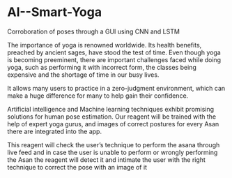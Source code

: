 # AI--Smart-Yoga
Corroboration of poses through a GUI using CNN and LSTM

The importance of yoga is renowned worldwide. Its health benefits, preached
by ancient sages, have stood the test of time.
Even though yoga is becoming preeminent, there are important challenges faced while doing yoga,
such as performing it with incorrect form, the classes being expensive and the
shortage of time in our busy lives.

It allows many users to practice in a zero-judgment environment, which can make a huge difference for many to
help gain their confidence.

Artificial intelligence and Machine learning techniques exhibit promising
solutions for human pose estimation. Our reagent will be trained with the
help of expert yoga gurus, and images of correct postures for every Asan
there are integrated into the app.

This reagent will check the user’s technique to perform the asana through live
feed and in case the user is unable to perform or wrongly performing the
Asan the reagent will detect it and intimate the user with the right technique
to correct the pose with an image of it
